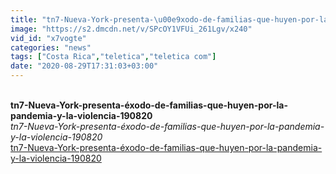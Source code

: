 ```yaml
---
title: "tn7-Nueva-York-presenta-\u00e9xodo-de-familias-que-huyen-por-la-pandemia-y-la-violencia-190820"
image: "https://s2.dmcdn.net/v/SPcOY1VFUi_261Lgv/x240"
vid_id: "x7vogte"
categories: "news"
tags: ["Costa Rica","teletica","teletica com"]
date: "2020-08-29T17:31:03+03:00"
---
```

<br><b>tn7-Nueva-York-presenta-éxodo-de-familias-que-huyen-por-la-pandemia-y-la-violencia-190820</b><br> <i>tn7-Nueva-York-presenta-éxodo-de-familias-que-huyen-por-la-pandemia-y-la-violencia-190820</i><br> <u>tn7-Nueva-York-presenta-éxodo-de-familias-que-huyen-por-la-pandemia-y-la-violencia-190820</u>
